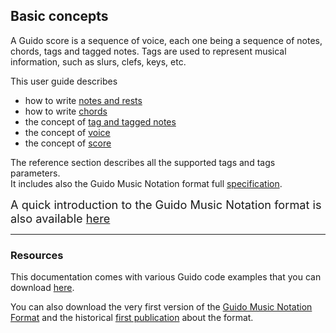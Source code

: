 ## Basic concepts

A Guido score is a sequence of voice, each one being a sequence of notes, chords, tags and tagged notes.
Tags are used to represent musical information, such as slurs, clefs, keys, etc.

This user guide describes

- how to write [notes and rests](notes.md)
- how to write [chords](chords.md)
- the concept of [tag and tagged notes](tags.md)
- the concept of [voice](voices.md)
- the concept of [score](scores.md)

The reference section describes all the supported tags and tags parameters.   
It includes also the Guido Music Notation format full [specification](../../refs/gmnf). 

<span style="font-size:130%;">A quick introduction to the Guido Music Notation format is also available [here](/Introduction)</span>

---

### Resources

This documentation comes with various Guido code examples that you can download [here](/rsrc/examples.zip).

You can also download the very first version of the [Guido Music Notation Format](/rsrc/GUIDO-Music-Notation-Format.pdf) and the historical [first publication](/rsrc/GUIDO-Notation-Format-ICMC98.pdf) about the format.

